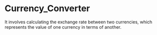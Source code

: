 # Currency_Converter
It involves calculating the exchange rate between two currencies, which represents the value of one currency in terms of another.
